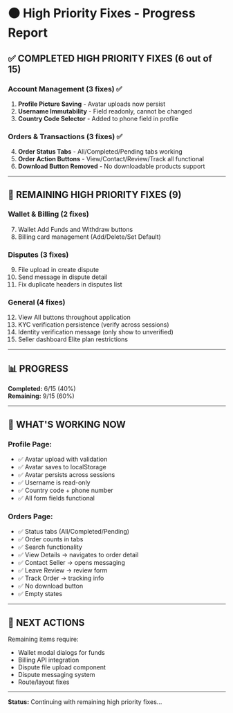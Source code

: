 # 🟠 High Priority Fixes - Progress Report

## ✅ **COMPLETED HIGH PRIORITY FIXES (6 out of 15)**

### **Account Management (3 fixes)** ✅
1. **Profile Picture Saving** - Avatar uploads now persist
2. **Username Immutability** - Field readonly, cannot be changed
3. **Country Code Selector** - Added to phone field in profile

### **Orders & Transactions (3 fixes)** ✅
4. **Order Status Tabs** - All/Completed/Pending tabs working
5. **Order Action Buttons** - View/Contact/Review/Track all functional
6. **Download Button Removed** - No downloadable products support

---

## 🔄 **REMAINING HIGH PRIORITY FIXES (9)**

### **Wallet & Billing (2 fixes)**
7. Wallet Add Funds and Withdraw buttons
8. Billing card management (Add/Delete/Set Default)

### **Disputes (3 fixes)**  
9. File upload in create dispute
10. Send message in dispute detail
11. Fix duplicate headers in disputes list

### **General (4 fixes)**
12. View All buttons throughout application
13. KYC verification persistence (verify across sessions)
14. Identity verification message (only show to unverified)
15. Seller dashboard Elite plan restrictions

---

## 📊 **PROGRESS**

**Completed:** 6/15 (40%)  
**Remaining:** 9/15 (60%)

---

## 🚀 **WHAT'S WORKING NOW**

### Profile Page:
- ✅ Avatar upload with validation
- ✅ Avatar saves to localStorage
- ✅ Avatar persists across sessions
- ✅ Username is read-only
- ✅ Country code + phone number
- ✅ All form fields functional

### Orders Page:
- ✅ Status tabs (All/Completed/Pending)
- ✅ Order counts in tabs
- ✅ Search functionality
- ✅ View Details → navigates to order detail
- ✅ Contact Seller → opens messaging
- ✅ Leave Review → review form  
- ✅ Track Order → tracking info
- ✅ No download button
- ✅ Empty states

---

## 🎯 **NEXT ACTIONS**

Remaining items require:
- Wallet modal dialogs for funds
- Billing API integration
- Dispute file upload component
- Dispute messaging system
- Route/layout fixes

---

**Status:** Continuing with remaining high priority fixes...

